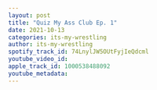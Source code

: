 ```yaml
---
layout: post
title: "Quiz My Ass Club Ep. 1"
date: 2021-10-13
categories: its-my-wrestling
author: its-my-wrestling
spotify_track_id: 74LnylJW5OUtFyjIeQdcml
youtube_video_id: 
apple_track_id: 1000538488092
youtube_metadata: 
---
```

